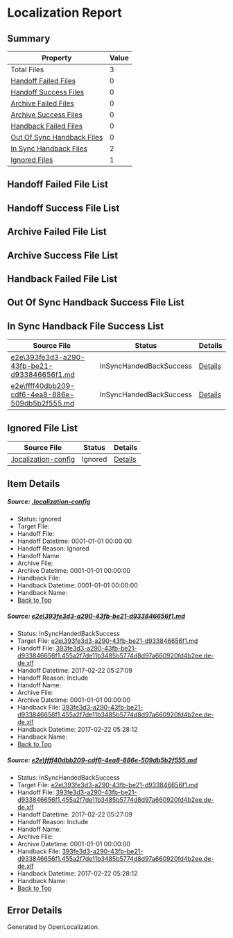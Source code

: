 # <a name='report-top'></a> Localization Report

## Summary
 Property | Value 
 -------- | ----- 
 Total Files | 3
[ Handoff Failed Files ](#handoff-failed-list)| 0
[ Handoff Success Files ](#handoff-success-list)| 0
[ Archive Failed Files ](#archive-failed-list)| 0
[ Archive Success Files ](#archive-success-list)| 0
[ Handback Failed Files ](#handback-failed-list)| 0
[ Out Of Sync Handback Files ](#outofsync-handback-success-list)| 0
[ In Sync Handback Files ](#insync-handback-success-list)| 2
[ Ignored Files ](#ignored-list)| 1

## <a name='handoff-failed-list'></a> Handoff Failed File List

## <a name='handoff-success-list'></a> Handoff Success File List

## <a name='archive-failed-list'></a> Archive Failed File List

## <a name='archive-success-list'></a> Archive Success File List

## <a name='handback-failed-list'></a> Handback Failed File List

## <a name='outofsync-handback-success-list'></a> Out Of Sync Handback Success File List

## <a name='insync-handback-success-list'></a> In Sync Handback File Success List
 Source File | Status | Details 
 ----------- | ------ | ------- 
 [e2e\393fe3d3-a290-43fb-be21-d933846656f1.md](https://github.com/OpenLocalizationTestOrg/ol-test4/blob/0034776b657fd7affbec8123f4204f88c2107401/e2e/393fe3d3-a290-43fb-be21-d933846656f1.md) | InSyncHandedBackSuccess | [Details](#d5f6866389c8fadfa76bfd1a8157e75f283feed11)
 [e2e\ffff40dbb209-cdf6-4ea8-886e-509db5b2f555.md](https://github.com/OpenLocalizationTestOrg/ol-test4/blob/0034776b657fd7affbec8123f4204f88c2107401/e2e/ffff40dbb209-cdf6-4ea8-886e-509db5b2f555.md) | InSyncHandedBackSuccess | [Details](#d5f6866389c8fadfa76bfd1a8157e75f283feed12)

## <a name='ignored-list'></a> Ignored File List
 Source File | Status | Details 
 ----------- | ------ | ------- 
 [.localization-config](https://github.com/OpenLocalizationTestOrg/ol-test4/blob/0034776b657fd7affbec8123f4204f88c2107401/.localization-config) | Ignored | [Details](#cb0632cf59c1387fc1742bfb9fa3c47f87e2e5c90)

## Item Details
##### <a name='cb0632cf59c1387fc1742bfb9fa3c47f87e2e5c90'></a> Source: [.localization-config](https://github.com/OpenLocalizationTestOrg/ol-test4/blob/0034776b657fd7affbec8123f4204f88c2107401/.localization-config)
* Status: Ignored
* Target File: 
* Handoff File: 
* Handoff Datetime: 0001-01-01 00:00:00
* Handoff Reason: Ignored
* Handoff Name: 
* Archive File: 
* Archive Datetime: 0001-01-01 00:00:00
* Handback File: 
* Handback Datetime: 0001-01-01 00:00:00
* Handback Name: 
* [Back to Top](#report-top)

##### <a name='d5f6866389c8fadfa76bfd1a8157e75f283feed11'></a> Source: [e2e\393fe3d3-a290-43fb-be21-d933846656f1.md](https://github.com/OpenLocalizationTestOrg/ol-test4/blob/0034776b657fd7affbec8123f4204f88c2107401/e2e/393fe3d3-a290-43fb-be21-d933846656f1.md)
* Status: InSyncHandedBackSuccess
* Target File: [e2e\393fe3d3-a290-43fb-be21-d933846656f1.md](https://github.com/OpenLocalizationTestOrg/ol-test4-dede/blob/49949061111e613f46a2ab8b6cb908295068bd5a/e2e/393fe3d3-a290-43fb-be21-d933846656f1.md)
* Handoff File: [393fe3d3-a290-43fb-be21-d933846656f1.455a2f7de11b3485b5774d8d97a660920fd4b2ee.de-de.xlf](https://github.com/OpenLocalizationTestOrg/ol-test4-handoff/blob/181065a527964f32bdec2a87cd32bc3ff98a90ba/ol-handoff/OpenLocalizationTestOrg/ol-test4-dede/xinjiang/ht/393fe3d3-a290-43fb-be21-d933846656f1.455a2f7de11b3485b5774d8d97a660920fd4b2ee.de-de.xlf)
* Handoff Datetime: 2017-02-22 05:27:09
* Handoff Reason: Include
* Handoff Name: 
* Archive File: 
* Archive Datetime: 0001-01-01 00:00:00
* Handback File: [393fe3d3-a290-43fb-be21-d933846656f1.455a2f7de11b3485b5774d8d97a660920fd4b2ee.de-de.xlf](https://github.com/OpenLocalizationTestOrg/ol-test4-handback/blob/305bbba62ad0aa387c9f6a9781a6c407496c95af/ol-handback/OpenLocalizationTestOrg/ol-test4-dede/xinjiang/ht/393fe3d3-a290-43fb-be21-d933846656f1.455a2f7de11b3485b5774d8d97a660920fd4b2ee.de-de.xlf)
* Handback Datetime: 2017-02-22 05:28:12
* Handback Name: 
* [Back to Top](#report-top)

##### <a name='d5f6866389c8fadfa76bfd1a8157e75f283feed12'></a> Source: [e2e\ffff40dbb209-cdf6-4ea8-886e-509db5b2f555.md](https://github.com/OpenLocalizationTestOrg/ol-test4/blob/0034776b657fd7affbec8123f4204f88c2107401/e2e/ffff40dbb209-cdf6-4ea8-886e-509db5b2f555.md)
* Status: InSyncHandedBackSuccess
* Target File: [e2e\393fe3d3-a290-43fb-be21-d933846656f1.md](https://github.com/OpenLocalizationTestOrg/ol-test4-dede/blob/49949061111e613f46a2ab8b6cb908295068bd5a/e2e/393fe3d3-a290-43fb-be21-d933846656f1.md)
* Handoff File: [393fe3d3-a290-43fb-be21-d933846656f1.455a2f7de11b3485b5774d8d97a660920fd4b2ee.de-de.xlf](https://github.com/OpenLocalizationTestOrg/ol-test4-handoff/blob/181065a527964f32bdec2a87cd32bc3ff98a90ba/ol-handoff/OpenLocalizationTestOrg/ol-test4-dede/xinjiang/ht/393fe3d3-a290-43fb-be21-d933846656f1.455a2f7de11b3485b5774d8d97a660920fd4b2ee.de-de.xlf)
* Handoff Datetime: 2017-02-22 05:27:09
* Handoff Reason: Include
* Handoff Name: 
* Archive File: 
* Archive Datetime: 0001-01-01 00:00:00
* Handback File: [393fe3d3-a290-43fb-be21-d933846656f1.455a2f7de11b3485b5774d8d97a660920fd4b2ee.de-de.xlf](https://github.com/OpenLocalizationTestOrg/ol-test4-handback/blob/305bbba62ad0aa387c9f6a9781a6c407496c95af/ol-handback/OpenLocalizationTestOrg/ol-test4-dede/xinjiang/ht/393fe3d3-a290-43fb-be21-d933846656f1.455a2f7de11b3485b5774d8d97a660920fd4b2ee.de-de.xlf)
* Handback Datetime: 2017-02-22 05:28:12
* Handback Name: 
* [Back to Top](#report-top)


## Error Details

Generated by OpenLocalization.
